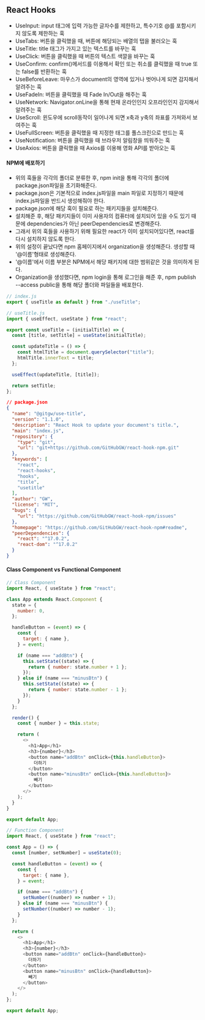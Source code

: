 ## React Hooks

- UseInput: input 태그에 입력 가능한 글자수를 제한하고, 특수기호 @를 포함시키지 않도록 제한하는 훅
- UseTabs: 버튼을 클릭했을 때, 버튼에 해당되는 배열의 탭을 불러오는 훅
- UseTitle: title 태그가 가지고 있는 텍스트를 바꾸는 훅
- UseClick: 버튼을 클릭했을 때 버튼의 텍스트 색깔을 바꾸는 훅
- UseConfirm: confirm()메서드를 이용해서 확인 또는 취소를 클릭했을 때 true 또는 false를 반환하는 훅
- UseBeforeLeave: 마우스가 document의 영역에 있거나 벗어나게 되면 감지해서 알려주는 훅
- UseFadeIn: 버튼을 클릭했을 때 Fade In/Out을 해주는 훅
- UseNetwork: Navigator.onLine을 통해 현재 온라인인지 오프라인인지 감지해서 알려주는 훅
- UseScroll: 윈도우에 scroll동작이 일어나게 되면 x축과 y축의 좌표를 가져와서 보여주는 훅
- UseFullScreen: 버튼을 클릭했을 때 지정한 태그를 풀스크린으로 만드는 훅
- UseNotification: 버튼을 클릭했을 때 브라우저 알림창을 띄워주는 훅
- UseAxios: 버튼을 클릭했을 때 Axios를 이용해 영화 API를 받아오는 훅

#### NPM에 배포하기

- 위의 훅들을 각각의 폴더로 분류한 후, npm init을 통해 각각의 폴더에 package.json파일을 초기화해준다.
- package.json은 기본적으로 index.js파일을 main 파일로 지정하기 때문에 index.js파일을 반드시 생성해줘야 한다.
- package.json에 해당 훅이 필요로 하는 패키지들을 설치해준다.
- 설치해준 후, 해당 패키지들이 이미 사용자의 컴퓨터에 설치되어 있을 수도 있기 때문에 dependencies가 아닌 peerDependencies로 변경해준다.
- 그래서 위의 훅들을 사용하기 위해 필요한 react가 이미 설치되어있다면, react를 다시 설치하지 않도록 한다.
- 위의 설정이 끝났다면 npm 홈페이지에서 organization을 생성해준다. 생성할 때 '@이름'형태로 생성해준다.
- '@이름'에서 이름 부분은 NPM에서 해당 패키지에 대한 범위같은 것을 의미하게 된다. 
- Organization을 생성했다면, npm login을 통해 로그인을 해준 후, npm publish --access public을 통해 해당 폴더와 파일들을 배포한다.

```javascript
// index.js
export { useTitle as default } from "./useTitle";

// useTitle.js
import { useEffect, useState } from "react";

export const useTitle = (initialTitle) => {
  const [title, setTitle] = useState(initialTitle);

  const updateTitle = () => {
    const htmlTitle = document.querySelector("title");
    htmlTitle.innerText = title;
  };

  useEffect(updateTitle, [title]);

  return setTitle;
};
```

```json
// package.json
{
  "name": "@gitgw/use-title",
  "version": "1.1.0",
  "description": "React Hook to update your document's title.",
  "main": "index.js",
  "repository": {
    "type": "git",
    "url": "git+https://github.com/GitHubGW/react-hook-npm.git"
  },
  "keywords": [
    "react",
    "react-hooks",
    "hooks",
    "title",
    "usetitle"
  ],
  "author": "GW",
  "license": "MIT",
  "bugs": {
    "url": "https://github.com/GitHubGW/react-hook-npm/issues"
  },
  "homepage": "https://github.com/GitHubGW/react-hook-npm#readme",
  "peerDependencies": {
    "react": "^17.0.2",
    "react-dom": "^17.0.2"
  }
}
```

#### Class Component vs Functional Component

```javascript
// Class Component
import React, { useState } from "react";

class App extends React.Component {
  state = {
    number: 0,
  };

  handleButton = (event) => {
    const {
      target: { name },
    } = event;

    if (name === "addBtn") {
      this.setState((state) => {
        return { number: state.number + 1 };
      });
    } else if (name === "minusBtn") {
      this.setState((state) => {
        return { number: state.number - 1 };
      });
    }
  };

  render() {
    const { number } = this.state;

    return (
      <>
        <h1>App</h1>
        <h3>{number}</h3>
        <button name="addBtn" onClick={this.handleButton}>
          더하기
        </button>
        <button name="minusBtn" onClick={this.handleButton}>
          빼기
        </button>
      </>
    );
  }
}

export default App;
```

```javascript
// Function Component
import React, { useState } from "react";

const App = () => {
  const [number, setNumber] = useState(0);

  const handleButton = (event) => {
    const {
      target: { name },
    } = event;

    if (name === "addBtn") {
      setNumber((number) => number + 1);
    } else if (name === "minusBtn") {
      setNumber((number) => number - 1);
    }
  };

  return (
    <>
      <h1>App</h1>
      <h3>{number}</h3>
      <button name="addBtn" onClick={handleButton}>
        더하기
      </button>
      <button name="minusBtn" onClick={handleButton}>
        빼기
      </button>
    </>
  );
};

export default App;
```
